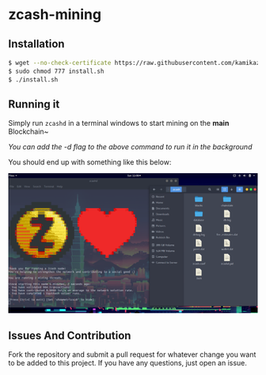 # zcash-mining

## Installation 

```bash
$ wget --no-check-certificate https://raw.githubusercontent.com/kamikazechaser/zcash-mining/master/install.sh
$ sudo chmod 777 install.sh
$ ./install.sh
```

## Running it

Simply run `zcashd` in a terminal windows to start mining on the **main** Blockchain~

_You can add the -d flag to the above command to run it in the background_

You should end up with something like this below:

[![](main.png)](https://github.com/kamikazechaser/zcash-mining)

## Issues And Contribution

Fork the repository and submit a pull request for whatever change you want to be added to this project. If you have any questions, just open an issue.
